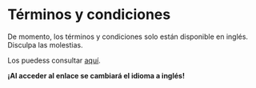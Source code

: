 # Términos y condiciones

De momento, los términos y condiciones solo están disponible en inglés. Disculpa las molestias.

Los puedess consultar [aquí](../../la-meva-salut-plus/terms-and-conditions.md).

**¡Al acceder al enlace se cambiará el idioma a inglés!**